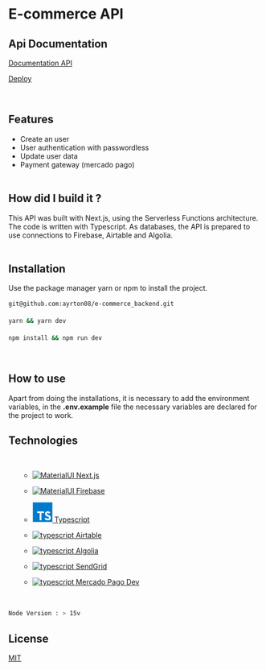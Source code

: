 # E-commerce API

## Api Documentation

[Documentation API](https://documenter.getpostman.com/view/19402742/2s8YKApk8i)

[Deploy](https://e-commerce-backend-jade.vercel.app/)

<br/>

## Features

- Create an user
- User authentication with passwordless
- Update user data
- Payment gateway (mercado pago)
  <br/>
  <br/>

## How did I build it ?

This API was built with Next.js, using the Serverless Functions architecture. The code is written with Typescript. As databases, the API is prepared to use connections to Firebase, Airtable and Algolia.
<br/>
<br/>

## Installation

Use the package manager yarn or npm to install the project.

```bash
git@github.com:ayrton08/e-commerce_backend.git

yarn && yarn dev

npm install && npm run dev
```

<br/>

## How to use

Apart from doing the installations, it is necessary to add the environment variables, in the **.env.example** file the necessary variables are declared for the project to work.

## Technologies

<br/>
<ul align="start">

- <a href="https://nextjs.org/" target="_blank"> <img src="https://www.drupal.org/files/project-images/nextjs-icon-dark-background.png" alt="MaterialUI" width="40" height="40" /> Next.js</a>

- <a href="https://firebase.google.com/" target="_blank"> <img src="https://www.gstatic.com/devrel-devsite/prod/vab7ee6e3641f10848d404faa598f256587df1a361a1e70cd114230c2961b73d9/firebase/images/touchicon-180.png" alt="MaterialUI" width="40" height="40" /> Firebase</a>

- <a href="https://www.typescriptlang.org/" target="_blank"> <img src="https://raw.githubusercontent.com/devicons/devicon/master/icons/typescript/typescript-original.svg" alt="typescript" width="40" height="40"/> Typescript</a>

- <a href="https://airtable.com/" target="_blank"> <img src="https://e7.pngegg.com/pngimages/444/851/png-clipart-airtable-database-spreadsheet-logo-application-software-slack-logo-angle-rectangle-thumbnail.png" alt="typescript" width="40" height="40"/> Airtable</a>

- <a href="https://www.algolia.com/" target="_blank"> <img src="https://midu.dev/images/tags/algolia.png" alt="typescript" width="40" height="40"/> Algolia</a>

- <a href="https://sendgrid.com/" target="_blank"> <img src="https://avatars.githubusercontent.com/u/181234?s=200&v=4" alt="typescript" width="40" height="40"/> SendGrid</a>

- <a href="https://www.mercadopago.com.ar/developers/es" target="_blank"> <img src="https://yt3.ggpht.com/cmFrex7B0vUrC-Tu_dD1EyFDpamtb-SmV45S9lbisLjCZtYMVi79E-hpb9O3x5-c1u-UZgTS=s900-c-k-c0x00ffffff-no-rj" alt="typescript" width="40" height="40"/> Mercado Pago Dev</a>

</ul>
<br/>

```bash
Node Version : > 15v
```

## License

[MIT](https://choosealicense.com/licenses/mit/)
